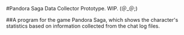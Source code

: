 #Pandora Saga Data Collector
Prototype. WIP. (＠_＠;)

##A program for the game Pandora Saga, which shows the character's statistics based on information collected from the chat log files.